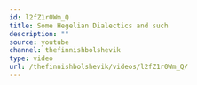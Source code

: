 ```yaml
---
id: l2fZ1r0Wm_Q
title: Some Hegelian Dialectics and such
description: ""
source: youtube
channel: thefinnishbolshevik
type: video
url: /thefinnishbolshevik/videos/l2fZ1r0Wm_Q/
---
```

